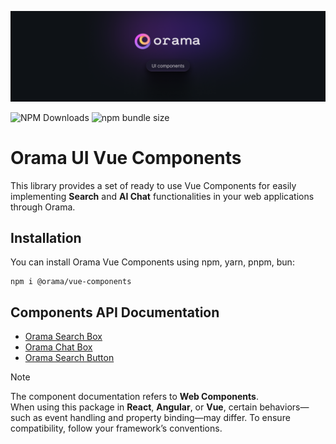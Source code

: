 <p align="center">
  <img src="https://github.com/askorama/orama-ui-components/raw/main/misc/readme/orama-ui-components-readme-cover.png" />
</p>

![NPM Downloads](https://img.shields.io/npm/dm/%40orama%2Fvue-components)
![npm bundle size](https://img.shields.io/bundlephobia/minzip/%40orama%2Fvue-components?label=Bundle%20Size&link=https%3A%2F%2Fbundlephobia.com%2Fpackage%2F%40orama%2Fvue-components%40latest)

# Orama UI Vue Components

This library provides a set of ready to use Vue Components for easily implementing **Search** and **AI Chat** functionalities in your web applications through Orama.

## Installation

You can install Orama Vue Components using npm, yarn, pnpm, bun:

```
npm i @orama/vue-components
```

## Components API Documentation

- [Orama Search Box](../ui-stencil/src/components/orama-search-box/readme.md)
- [Orama Chat Box](../ui-stencil/src/components/orama-chat-box/readme.md)
- [Orama Search Button](../ui-stencil/src/components/orama-search-button/readme.md)

> [!NOTE]
> The component documentation refers to **Web Components**.  
> When using this package in **React**, **Angular**, or **Vue**, certain behaviors—such as event handling and property binding—may differ. To ensure compatibility, follow your framework’s conventions.
